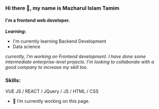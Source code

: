 ### Hi there 👋, my name is  Mazharul Islam Tamim
#### I'm a frontend web developer.

***Learning:***
- I'm currently learning Backend Development 
- Data science 

<i>currently, I'm working on Frontend development. 
I have done some intermediate enterprise-level projects. 
I'm looking to collaborate with a good company to increase my skill too.</i>



### Skills:

VUE JS / REACT / JQuery / JS / HTML / CSS

- 🔭 I’m currently working on this page. 




